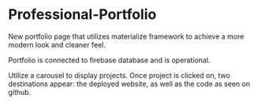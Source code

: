 # Professional-Portfolio

New portfolio page that utilizes materialize framework to achieve a more modern look and cleaner feel. 

Portfolio is connected to firebase database and is operational. 

Utilize a carousel to display projects. Once project is clicked on, two destinations appear: the deployed website, as well as the code as seen on github.

